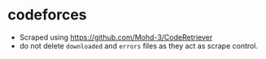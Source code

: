 ﻿# codeforces
- Scraped using https://github.com/Mohd-3/CodeRetriever
- do not delete `downloaded` and `errors` files as they act as scrape control.

